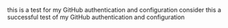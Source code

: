 this is a test for my GitHub authentication and configuration
consider this a successful test of my GitHub authentication and configuration
